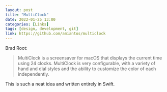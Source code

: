 ```yaml
---
layout: post
title: "MultiClock"
date: 2022-01-25 13:00
categories: [Links]
tags: [design, development, git]
link: https://github.com/amiantos/multiclock
---
```


Brad Root:

>MultiClock is a screensaver for macOS that displays the current time using 24 clocks. MultiClock is very configurable, with a variety of hand and dial styles and the ability to customize the color of each independently.

This is such a neat idea and written entirely in Swift.
